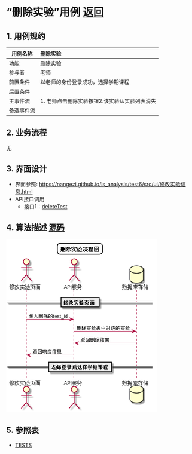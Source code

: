 # “删除实验”用例 [返回](../README.md)

## 1. 用例规约

|用例名称|删除实验|
|-------|:-------------|
|功能|删除实验|
|参与者|老师|
|前置条件| 以老师的身份登录成功，选择学期课程|
|后置条件||
|主事件流| 1. 老师点击删除实验按钮2.该实验从实验列表消失|
|备选事件流| |
## 2. 业务流程
无 

## 3. 界面设计
- 界面参照: https://nangezi.github.io/is_analysis/test6/src/ui/修改实验信息.html
- API接口调用
    - 接口1：[deleteTest](../接口/deleteTest.md)


## 4. 算法描述 [源码](../src/删除实验流程图.puml)
![删除实验流程图](../images/删除实验流程图.png)
    
## 5. 参照表

- [TESTS](../数据库设计.md/#TESTS)